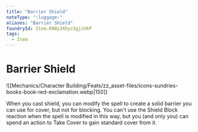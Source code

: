 ```yaml
---
title: "Barrier Shield"
noteType: ":luggage:"
aliases: "Barrier Shield"
foundryId: Item.KN8y3XDyz3gjzVkP
tags:
  - Item
---
```


# Barrier Shield
![[Mechanics/Character Building/Feats/zz_asset-files/icons-sundries-books-book-red-exclamation.webp|150]]

When you cast shield, you can modify the spell to create a solid barrier you can use for cover, but not for blocking. You can't use the Shield Block reaction when the spell is modified in this way, but you (and only you) can spend an action to Take Cover to gain standard cover from it.
